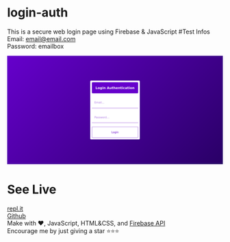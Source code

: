 # login-auth
This is a secure web login page using Firebase &amp; JavaScript
#Test Infos
Email: email@email.com<br>
Password: emailbox

![](./login.png)

# See Live
[repl.it](https://login-auth.marcraphael.repl.co)
<br>[Github](https://marcraphael12.github.io/login-auth/)
<br>Make with ❤️, JavaScript, HTML&CSS, and [Firebase API](https://firebase.google.com/)
<br>Encourage me by just giving a star ⭐⭐⭐
